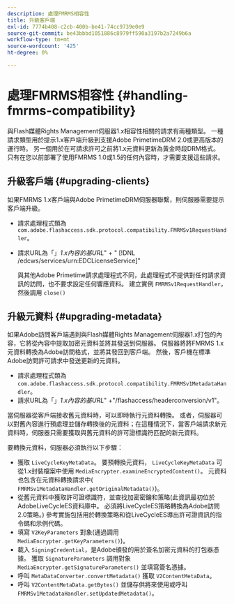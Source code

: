 ```yaml
---
description: 處理FMRMS相容性
title: 升級客戶端
exl-id: 7774b408-c2cb-400b-be41-74cc9739e0e9
source-git-commit: be43bbbd1051886c8979ff590a3197b2a7249b6a
workflow-type: tm+mt
source-wordcount: '425'
ht-degree: 0%

---
```


# 處理FMRMS相容性 {#handling-fmrms-compatibility}

與Flash媒體Rights Management伺服器1.x相容性相關的請求有兩種類型。 一種請求類型用於提示1.x客戶端升級到支援Adobe PrimetimeDRM 2.0或更高版本的運行時。 另一個用於在可請求許可之前將1.x元資料更新為黃金時段DRM格式。 只有在您以前部署了使用FMRMS 1.0或1.5的任何內容時，才需要支援這些請求。

## 升級客戶端 {#upgrading-clients}

如果FMRMS 1.x客戶端與Adobe PrimetimeDRM伺服器聯繫，則伺服器需要提示客戶端升級。

* 請求處理程式類為 `com.adobe.flashaccess.sdk.protocol.compatibility.FMRMSv1RequestHandler`。
* 請求URL為「」*1.x內容的基URL*&quot; + &quot; [!DNL /edcws/services/urn:EDCLicenseService]&quot;

   與其他Adobe Primetime請求處理程式不同，此處理程式不提供對任何請求資訊的訪問，也不要求設定任何響應資料。 建立實例 `FMRMSv1RequestHandler`，然後調用 `close()`

## 升級元資料 {#upgrading-metadata}

如果Adobe訪問客戶端遇到與Flash媒體Rights Management伺服器1.x打包的內容，它將從內容中提取加密元資料並將其發送到伺服器。 伺服器將將FMRMS 1.x元資料轉換為Adobe訪問格式，並將其發回到客戶端。 然後，客戶機在標準Adobe訪問許可請求中發送更新的元資料。

* 請求處理程式類為 `com.adobe.flashaccess.sdk.protocol.compatibility.FMRMSv1MetadataHandler`。
* 請求URL為「」*1.x內容的基URL*&quot; +&quot;/flashaccess/headerconversion/v1&quot;。

當伺服器從客戶端接收舊元資料時，可以即時執行元資料轉換。 或者，伺服器可以對舊內容進行預處理並儲存轉換後的元資料；在這種情況下，當客戶端請求新元資料時，伺服器只需要獲取與舊元資料的許可證標識符匹配的新元資料。

要轉換元資料，伺服器必須執行以下步驟：

* 獲取 `LiveCycleKeyMetaData`。 要預轉換元資料， `LiveCycleKeyMetaData` 可從1.x封裝檔案中使用 `MediaEncrypter.examineEncryptedContent()`。 元資料也包含在元資料轉換請求中( `FMRMSv1MetadataHandler.getOriginalMetadata()`)。
* 從舊元資料中獲取許可證標識符，並查找加密密鑰和策略(此資訊最初位於AdobeLiveCycleES資料庫中。 必須將LiveCycleES策略轉換為Adobe訪問2.0策略。) 參考實施包括用於轉換策略和從LiveCycleES導出許可證資訊的指令碼和示例代碼。
* 填寫 `V2KeyParameters` 對象(通過調用 `MediaEncrypter.getKeyParameters()`)。
* 載入 `SigningCredential`，是Adobe頒發的用於簽名加密元資料的打包器憑據。 獲取 `SignatureParameters` 調用對象 `MediaEncrypter.getSignatureParameters()` 並填寫簽名憑據。
* 呼叫 `MetaDataConverter.convertMetadata()` 獲取 `V2ContentMetaData`。
* 呼叫 `V2ContentMetaData.getBytes()` 並儲存供將來使用或呼叫 `FMRMSv1MetadataHandler.setUpdatedMetadata()`。
